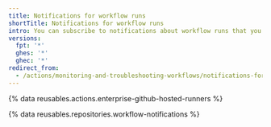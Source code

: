 ```yaml
---
title: Notifications for workflow runs
shortTitle: Notifications for workflow runs
intro: You can subscribe to notifications about workflow runs that you trigger.
versions:
  fpt: '*'
  ghes: '*'
  ghec: '*'
redirect_from:
  - /actions/monitoring-and-troubleshooting-workflows/notifications-for-workflow-runs
---
```

 
{% data reusables.actions.enterprise-github-hosted-runners %}

{% data reusables.repositories.workflow-notifications %}
